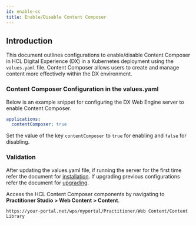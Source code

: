 ```yaml
---
id: enable-cc
title: Enable/Disable Content Composer
---
```


## Introduction
This document outlines configurations to enable/disable Content Composer in HCL Digital Experience (DX) in a Kubernetes deployment using the `values.yaml` file. Content Composer allows users to create and manage content more effectively within the DX environment.
### Content Composer Configuration in the values.yaml
Below is an example snippet for configuring the DX Web Engine server to enable Content Composer.

```yaml
applications:
  contentComposer: true
```
Set the value of the key `contentComposer` to `true` for enabling and `false` for disabling.

### Validation
After updating the values.yaml file, if running the server for the first time refer the document for [installation](./install.md). If upgrading previous configurations refer the document for [upgrading](./helm-upgrade-values.md). 

Access the HCL Content Composer components by navigating to **Practitioner Studio > Web Content > Content**.

```
https://your-portal.net/wps/myportal/Practitioner/Web Content/Content Library
```